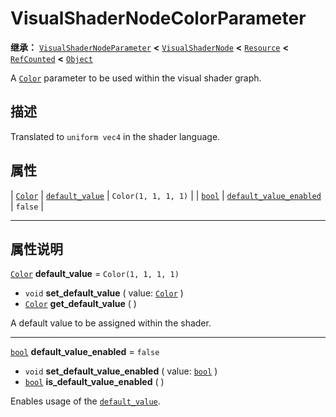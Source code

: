 <!-- ⚠ 请勿编辑本文件 ⚠ -->
<!-- 本文档使用脚本从 WeDot 引擎源码仓库生成。 -->
<!-- 生成脚本：https://github.com/WeDot-Engine/WeDot/tree/4.3/doc/tools/make_md.py； -->
<!-- 原文件：https://github.com/WeDot-Engine/WeDot/tree/4.3/doc/classes/VisualShaderNodeColorParameter.xml。 -->

<div id="_class_visualshadernodecolorparameter"></div>

# VisualShaderNodeColorParameter

**继承：** [`VisualShaderNodeParameter`](class_visualshadernodeparameter.md) **<** [`VisualShaderNode`](class_visualshadernode.md) **<** [`Resource`](class_resource.md) **<** [`RefCounted`](class_refcounted.md) **<** [`Object`](class_object.md)

A [`Color`](class_color.md) parameter to be used within the visual shader graph.

## 描述

Translated to `uniform vec4` in the shader language.

## 属性

| [`Color`](class_color.md) | [`default_value`](#class_visualshadernodecolorparameter_property_default_value)                 | ``Color(1, 1, 1, 1)`` |
| [`bool`](class_bool.md)   | [`default_value_enabled`](#class_visualshadernodecolorparameter_property_default_value_enabled) | ``false``             |

<!-- rst-class:: classref-section-separator -->

---

## 属性说明

<div id="_class_visualshadernodecolorparameter_property_default_value"></div>

[`Color`](class_color.md) **default_value** = ``Color(1, 1, 1, 1)`` <div id="class_visualshadernodecolorparameter_property_default_value"></div>

- `void` **set_default_value** ( value: [`Color`](class_color.md) )
- [`Color`](class_color.md) **get_default_value** ( )

A default value to be assigned within the shader.

<!-- rst-class:: classref-item-separator -->

---

<div id="_class_visualshadernodecolorparameter_property_default_value_enabled"></div>

[`bool`](class_bool.md) **default_value_enabled** = ``false`` <div id="class_visualshadernodecolorparameter_property_default_value_enabled"></div>

- `void` **set_default_value_enabled** ( value: [`bool`](class_bool.md) )
- [`bool`](class_bool.md) **is_default_value_enabled** ( )

Enables usage of the [`default_value`](#class_visualshadernodecolorparameter_property_default_value).

[^virtual]: 本方法通常需要用户覆盖才能生效。
[^const]: 本方法无副作用，不会修改该实例的任何成员变量。
[^vararg]: 本方法除了能接受在此处描述的参数外，还能够继续接受任意数量的参数。
[^constructor]: 本方法用于构造某个类型。
[^static]: 调用本方法无需实例，可直接使用类名进行调用。
[^operator]: 本方法描述的是使用本类型作为左操作数的有效运算符。
[^bitfield]: 这个值是由下列位标志构成位掩码的整数。
[^void]: 无返回值。

